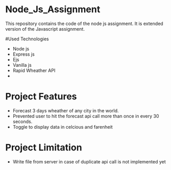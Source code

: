 # Node_Js_Assignment
This repository contains the code of the node js assignment. It is extended version of the Javascript assignment.

#Used Technologies
* Node js
* Express js
* Ejs
* Vanilla js
* Rapid Wheather API
* 

# Project Features
* Forecast 3 days wheather of any city in the world.
* Prevented user to hit the forecast api call more than once in every 30 seconds.
* Toggle to display data in celcious and farenheit

# Project Limitation
* Write file from server in case of duplicate api call is not implemented yet

